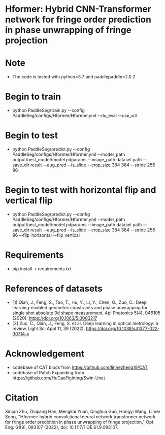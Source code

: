
<!-- ## Main Pipeline
![mainpipline](https://user-images.githubusercontent.com/84077203/137656145-ee630b3a-e9cd-4faf-9302-b3534bd9952f.png) -->

<!-- ## Representative Visual Results
![wrap139](https://user-images.githubusercontent.com/84077203/137653421-9d4baef7-0bc9-4c4a-affe-726cfe87a15c.png)
![unwrap139](https://user-images.githubusercontent.com/84077203/137655883-fd9c4e43-50fc-4b31-b394-ab166af21a70.png) -->


# Hformer: Hybrid CNN-Transformer network for fringe order prediction in phase unwrapping of fringe projection
<!-- ## We show the fringe pattern, the wrapped phase, the fringe order and the unwrapped phase in Fig. \ref{dataset}. The wrapped phase can be obtained with the phase shifting method as follows:
![1](https://user-images.githubusercontent.com/84077203/167300823-ed646543-5712-441c-b062-727841b5e9ea.png)
![2](https://user-images.githubusercontent.com/84077203/167300824-3d545c7a-3c61-4583-9a15-bd00d0b15332.png)
-->

# Note
* The code is tested with python=3.7 and paddlepaddle=2.0.2


# Begin to train
* python PaddleSeg/train.py --config PaddleSeg/configs/Hformer/Hformer.yml --do_eval --use_vdl

# Begin to test
* python PaddleSeg/predict.py --config PaddleSeg/configs/Hformer/Hformer.yml --model_path output/best_model/model.pdparams --image_path dataset path --save_dir result --aug_pred  --is_slide --crop_size 384 384 --stride 256 96

# Begin to test with horizontal flip and vertical flip
* python PaddleSeg/predict.py --config PaddleSeg/configs/Hformer/Hformer.yml --model_path output/best_model/model.pdparams --image_path dataset path --save_dir result --aug_pred  --is_slide --crop_size 384 384 --stride 256 96  --flip_horizontal --flip_vertical

# Requirements
* pip install -r requirements.txt

# References of datasets
* [1]  Qian, J., Feng, S., Tao, T., Hu, Y., Li, Y., Chen, Q., Zuo, C.: Deep learning-enabled geometric constraints and phase unwrapping for single shot absolute 3d shape measurement. Apl Photonics 5(4), 046105 (2020). https://doi.org/10.1063/5.0003217
* [2] Zuo, C., Qian, J., Feng, S. et al. Deep learning in optical metrology: a review. Light Sci Appl 11, 39 (2022). https://doi.org/10.1038/s41377-022-00714-x
# Acknowledgement
* codebase of CAT block from https://github.com/linhezheng19/CAT
* codebase of Patch Expanding from https://github.com/HuCaoFighting/Swin-Unet

# Citation
Xinjun Zhu, Zhiqiang Han, Mengkai Yuan, Qinghua Guo, Hongyi Wang, Limei Song, "Hformer: hybrid convolutional neural network transformer network for fringe order prediction in phase unwrapping of fringe projection," Opt. Eng. 61(9), 093107 (2022), doi: 10.1117/1.OE.61.9.093107.
